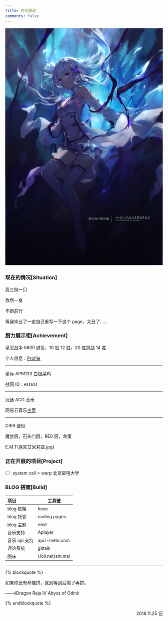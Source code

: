 ```yaml
---
title: 时光隧道
comments: false
---
```


![E.M.T](58088075_p0_master1200.jpg)

<div id="def-aplayer"></div>

### 现在的情况[Situation]

高三狗一只

孜然一身

不断前行

等我毕业了一定自己重写一下这个 page，太丑了……

### 厨力展示柜[Achievement]

皇室战争 5600 退役，10 钻 12 胜，20 胜挑战 14 胜

个人信息：[Profile](https://statsroyale.com/profile/2JJJGJU0U)

---

星际 APM120 白银菜鸡

战网 ID：`#51614`

---

沉迷 ACG 音乐

网易云音乐[主页](https://music.163.com/#/user/home?id=567038875)

---

OIER 退役

魔禁厨，石头门厨，RE0 厨，龙蛋

E.M.T(喜欢艾米莉亚.jpg)

### 正在开展的项目[Project]

- [ ] system call > warp 北京邮电大学

### BLOG 搭建[Build]

| 项目          | 工具链            |
| :------------ | ----------------- |
| blog 框架     | hexo              |
| blog 托管     | coding pages      |
| blog 主题     | next              |
| 音乐支持      | Aplayer           |
| 音乐 api 支持 | api.i-meto.com    |
| 评论系统      | gittalk           |
| 图床          | i.loli.net(sm.ms) |

---

{% blockquote %}

如果你还有命能拼，就别等到后悔了再拼。

——《Dragon·Raja IV Abyss of Odin》

{% endblockquote %}

<div style="float:right">2018.11.25 记</div>
<br>

